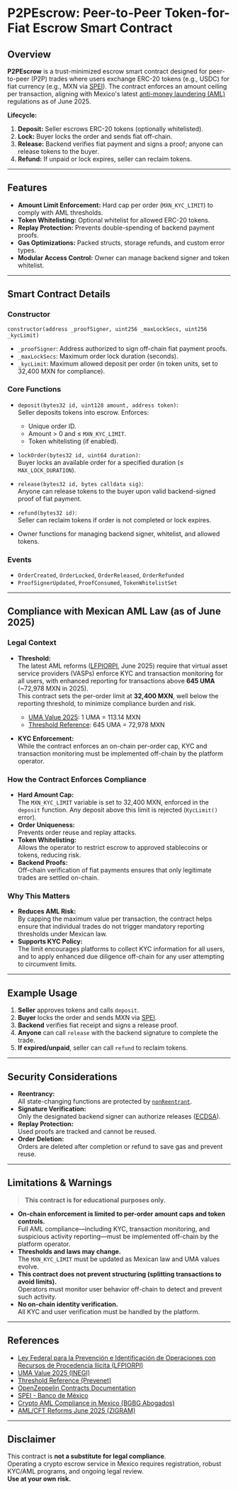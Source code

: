 # P2PEscrow: Peer-to-Peer Token-for-Fiat Escrow Smart Contract

## Overview

**P2PEscrow** is a trust-minimized escrow smart contract designed for peer-to-peer (P2P) trades where users exchange ERC-20 tokens (e.g., USDC) for fiat currency (e.g., MXN via [SPEI](https://www.banxico.org.mx/cep/)). The contract enforces an amount ceiling per transaction, aligning with Mexico's latest [anti-money laundering (AML)](https://www.dof.gob.mx/nota_detalle.php?codigo=5273191&fecha=17/10/2012#gsc.tab=0) regulations as of June 2025.

**Lifecycle:**  
1. **Deposit:** Seller escrows ERC-20 tokens (optionally whitelisted).
2. **Lock:** Buyer locks the order and sends fiat off-chain.
3. **Release:** Backend verifies fiat payment and signs a proof; anyone can release tokens to the buyer.
4. **Refund:** If unpaid or lock expires, seller can reclaim tokens.

---

## Features

- **Amount Limit Enforcement:** Hard cap per order (`MXN_KYC_LIMIT`) to comply with AML thresholds.
- **Token Whitelisting:** Optional whitelist for allowed ERC-20 tokens.
- **Replay Protection:** Prevents double-spending of backend payment proofs.
- **Gas Optimizations:** Packed structs, storage refunds, and custom error types.
- **Modular Access Control:** Owner can manage backend signer and token whitelist.

---

## Smart Contract Details

### Constructor

```
constructor(address _proofSigner, uint256 _maxLockSecs, uint256 _kycLimit)
```
- `_proofSigner`: Address authorized to sign off-chain fiat payment proofs.
- `_maxLockSecs`: Maximum order lock duration (seconds).
- `_kycLimit`: Maximum allowed deposit per order (in token units, set to 32,400 MXN for compliance).

### Core Functions

- `deposit(bytes32 id, uint128 amount, address token)`:  
  Seller deposits tokens into escrow. Enforces:
  - Unique order ID.
  - Amount > 0 and ≤ `MXN_KYC_LIMIT`.
  - Token whitelisting (if enabled).

- `lockOrder(bytes32 id, uint64 duration)`:  
  Buyer locks an available order for a specified duration (≤ `MAX_LOCK_DURATION`).

- `release(bytes32 id, bytes calldata sig)`:  
  Anyone can release tokens to the buyer upon valid backend-signed proof of fiat payment.

- `refund(bytes32 id)`:  
  Seller can reclaim tokens if order is not completed or lock expires.

- Owner functions for managing backend signer, whitelist, and allowed tokens.

### Events

- `OrderCreated`, `OrderLocked`, `OrderReleased`, `OrderRefunded`
- `ProofSignerUpdated`, `ProofConsumed`, `TokenWhitelistSet`

---

## Compliance with Mexican AML Law (as of June 2025)

### Legal Context

- **Threshold:**  
  The latest AML reforms ([LFPIORPI](https://www.gob.mx/cnbv/acciones-y-programas/ley-federal-para-la-prevencion-e-identificacion-de-operaciones-con-recursos-de-procedencia-ilicita), June 2025) require that virtual asset service providers (VASPs) enforce KYC and transaction monitoring for all users, with enhanced reporting for transactions above **645 UMA** (~72,978 MXN in 2025).  
  This contract sets the per-order limit at **32,400 MXN**, well below the reporting threshold, to minimize compliance burden and risk.

  - [UMA Value 2025](https://www.gob.mx/inegi/acciones-y-programas/uma-2025): 1 UMA = 113.14 MXN
  - [Threshold Reference](https://prevenet.com.mx/uma-2025/): 645 UMA = 72,978 MXN

- **KYC Enforcement:**  
  While the contract enforces an on-chain per-order cap, KYC and transaction monitoring must be implemented off-chain by the platform operator.

### How the Contract Enforces Compliance

- **Hard Amount Cap:**  
  The `MXN_KYC_LIMIT` variable is set to 32,400 MXN, enforced in the `deposit` function. Any deposit above this limit is rejected (`KycLimit()` error).
- **Order Uniqueness:**  
  Prevents order reuse and replay attacks.
- **Token Whitelisting:**  
  Allows the operator to restrict escrow to approved stablecoins or tokens, reducing risk.
- **Backend Proofs:**  
  Off-chain verification of fiat payments ensures that only legitimate trades are settled on-chain.

### Why This Matters

- **Reduces AML Risk:**  
  By capping the maximum value per transaction, the contract helps ensure that individual trades do not trigger mandatory reporting thresholds under Mexican law.
- **Supports KYC Policy:**  
  The limit encourages platforms to collect KYC information for all users, and to apply enhanced due diligence off-chain for any user attempting to circumvent limits.

---

## Example Usage

1. **Seller** approves tokens and calls `deposit`.
2. **Buyer** locks the order and sends MXN via [SPEI](https://www.banxico.org.mx/cep/).
3. **Backend** verifies fiat receipt and signs a release proof.
4. **Anyone** can call `release` with the backend signature to complete the trade.
5. **If expired/unpaid**, seller can call `refund` to reclaim tokens.

---

## Security Considerations

- **Reentrancy:**  
  All state-changing functions are protected by [`nonReentrant`](https://docs.openzeppelin.com/contracts/4.x/api/security#ReentrancyGuard).
- **Signature Verification:**  
  Only the designated backend signer can authorize releases ([ECDSA](https://docs.openzeppelin.com/contracts/4.x/api/utils#ECDSA)).
- **Replay Protection:**  
  Used proofs are tracked and cannot be reused.
- **Order Deletion:**  
  Orders are deleted after completion or refund to save gas and prevent reuse.

---

## Limitations & Warnings

> **This contract is for educational purposes only.**

- **On-chain enforcement is limited to per-order amount caps and token controls.**  
  Full AML compliance—including KYC, transaction monitoring, and suspicious activity reporting—must be implemented off-chain by the platform operator.
- **Thresholds and laws may change.**  
  The `MXN_KYC_LIMIT` must be updated as Mexican law and UMA values evolve.
- **This contract does not prevent structuring (splitting transactions to avoid limits).**  
  Operators must monitor user behavior off-chain to detect and prevent such activity.
- **No on-chain identity verification.**  
  All KYC and user verification must be handled by the platform.

---

## References

- [Ley Federal para la Prevención e Identificación de Operaciones con Recursos de Procedencia Ilícita (LFPIORPI)](https://www.gob.mx/cnbv/acciones-y-programas/ley-federal-para-la-prevencion-e-identificacion-de-operaciones-con-recursos-de-procedencia-ilicita)
- [UMA Value 2025 (INEGI)](https://www.gob.mx/inegi/acciones-y-programas/uma-2025)
- [Threshold Reference (Prevenet)](https://prevenet.com.mx/uma-2025/)
- [OpenZeppelin Contracts Documentation](https://docs.openzeppelin.com/contracts/4.x/)
- [SPEI - Banco de México](https://www.banxico.org.mx/cep/)
- [Crypto AML Compliance in Mexico (BGBG Abogados)](https://bgbg.mx/en/the-future-of-crypto-in-mexico-regulation-compliance-and-opportunity/)
- [AML/CFT Reforms June 2025 (ZIGRAM)](https://zigram.tech/blog/aml-cft-reforms-mexico-2025/)

---

## Disclaimer

This contract is **not a substitute for legal compliance**.  
Operating a crypto escrow service in Mexico requires registration, robust KYC/AML programs, and ongoing legal review.  
**Use at your own risk.**
